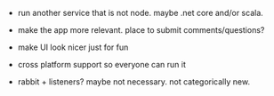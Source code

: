 - run another service that is not node. maybe .net core and/or scala.

- make the app more relevant. place to submit comments/questions?
- make UI look nicer just for fun
- cross platform support so everyone can run it

- rabbit + listeners? maybe not necessary. not categorically new.